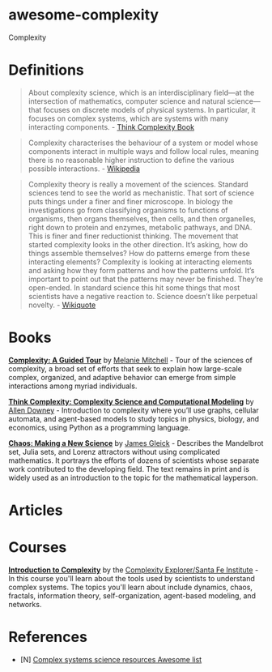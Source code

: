 # awesome-complexity
Complexity

# Definitions
> About complexity science, which is an interdisciplinary field—at the intersection of mathematics, computer science and natural science—that focuses on discrete models of physical systems. In particular, it focuses on complex systems, which are systems with many interacting components. - [Think Complexity Book](http://greenteapress.com/complexity/html/index.html)

> Complexity characterises the behaviour of a system or model whose components interact in multiple ways and follow local rules, meaning there is no reasonable higher instruction to define the various possible interactions. - [Wikipedia](https://en.wikipedia.org/wiki/Complexity)

> Complexity theory is really a movement of the sciences. Standard sciences tend to see the world as mechanistic. That sort of science puts things under a finer and finer microscope. In biology the investigations go from classifying organisms to functions of organisms, then organs themselves, then cells, and then organelles, right down to protein and enzymes, metabolic pathways, and DNA. This is finer and finer reductionist thinking.
The movement that started complexity looks in the other direction. It’s asking, how do things assemble themselves? How do patterns emerge from these interacting elements? Complexity is looking at interacting elements and asking how they form patterns and how the patterns unfold. It’s important to point out that the patterns may never be finished. They’re open-ended. In standard science this hit some things that most scientists have a negative reaction to. Science doesn’t like perpetual novelty. - [Wikiquote](https://en.wikiquote.org/wiki/Systems_theory)

# Books

[**Complexity: A Guided Tour**](https://www.amazon.com/gp/product/0199798109/ref=as_li_tl?ie=UTF8&camp=1789&creative=9325&creativeASIN=0199798109&linkCode=as2&tag=jepemolinks-20&linkId=425bcd3ff350748f2bb13e85663a4920) by [Melanie Mitchell](https://scholar.google.es/citations?user=k4gbv2AAAAAJ&hl=ca&oi=ao) - Tour of the sciences of complexity, a broad set of efforts that seek to explain how large-scale complex, organized, and adaptive behavior can emerge from simple interactions among myriad individuals.

[**Think Complexity: Complexity Science and Computational Modeling**](https://www.amazon.com/gp/product/1492040207?ie=UTF8&tag=jepemolinks-20&camp=1789&linkCode=xm2&creativeASIN=1492040207) by [Allen Downey](https://scholar.google.es/citations?user=GxBFR3sAAAAJ&hl=ca&oi=ao) - Introduction to complexity where you’ll use graphs, cellular automata, and agent-based models to study topics in physics, biology, and economics, using Python as a programming language.

[**Chaos: Making a New Science**](https://www.amazon.com/gp/product/0143113453?ie=UTF8&tag=jepemolinks-20&camp=1789&linkCode=xm2&creativeASIN=0143113453) by [James Gleick](https://es.wikipedia.org/wiki/James_Gleick) - Describes the Mandelbrot set, Julia sets, and Lorenz attractors without using complicated mathematics. It portrays the efforts of dozens of scientists whose separate work contributed to the developing field. The text remains in print and is widely used as an introduction to the topic for the mathematical layperson.

# Articles
# Courses

[**Introduction to Complexity**](https://www.complexityexplorer.org/courses/89-introduction-to-complexity) by the [Complexity Explorer/Santa Fe Institute](https://www.complexityexplorer.org/) - In this course you'll learn about the tools used by scientists to understand complex systems. The topics you'll learn about include dynamics, chaos, fractals, information theory, self-organization, agent-based modeling, and networks.

# References
- [N] [Complex systems science resources Awesome list](https://github.com/sellisd/awesome-complexity)
